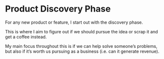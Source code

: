 # Product Discovery Phase

For any new product or feature, I start out with the discovery phase.

This is where I aim to figure out if we should pursue the idea or scrap it and get a coffee instead.

My main focus throughout this is if we can help solve someone’s problems, but also if it’s worth us pursuing as a business (i.e. can it generate revenue).
